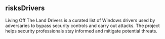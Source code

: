 ## risksDrivers

Living Off The Land Drivers is a curated list of Windows drivers used by adversaries to bypass security controls and carry out attacks. The project helps security professionals stay informed and mitigate potential threats.
